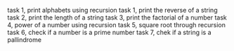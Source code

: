 task 1, print alphabets using recursion
task 1, print the reverse of a string
task 2, print the length of a string
task 3, print the factorial of a number
task 4, power of a number using recursion
task 5, square root through recursion
task 6, check if a number is a prime number
task 7, chek if a string is a pallindrome
